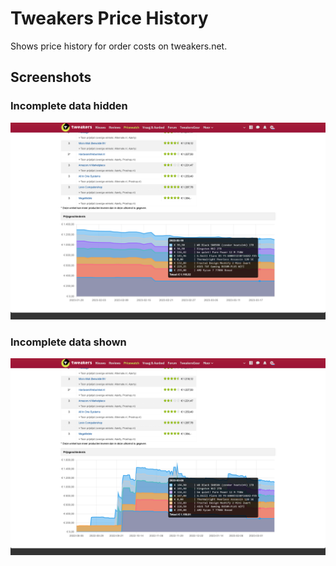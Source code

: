 # Tweakers Price History
Shows price history for order costs on tweakers.net.

## Screenshots
### Incomplete data hidden
![Hidden](images/hidden.png)

### Incomplete data shown
![Shown](images/shown.png)